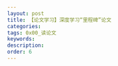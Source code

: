```yaml
---
layout: post
title: 【论文学习】深度学习“里程碑”论文
categories:
tags: 0x00_读论文
keywords:
description:
order: 6
---
```


